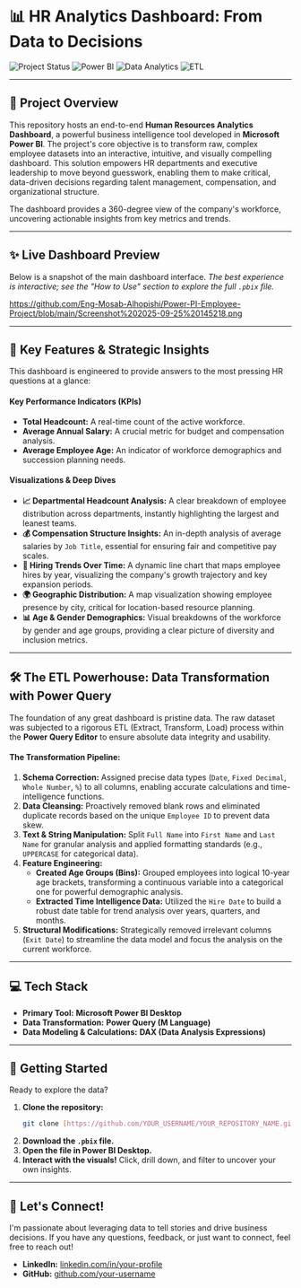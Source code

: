 # 📊 HR Analytics Dashboard: From Data to Decisions

![Project Status](https://img.shields.io/badge/status-completed-green?style=for-the-badge)
![Power BI](https://img.shields.io/badge/Power%20BI-F2C811?style=for-the-badge&logo=powerbi&logoColor=black)
![Data Analytics](https://img.shields.io/badge/Analytics-2D72B8?style=for-the-badge&logo=tableau&logoColor=white)
![ETL](https://img.shields.io/badge/ETL-Power%20Query-8A2BE2?style=for-the-badge&logo=microsoft&logoColor=white)

---

## 🌟 Project Overview

This repository hosts an end-to-end **Human Resources Analytics Dashboard**, a powerful business intelligence tool developed in **Microsoft Power BI**. The project's core objective is to transform raw, complex employee datasets into an interactive, intuitive, and visually compelling dashboard. This solution empowers HR departments and executive leadership to move beyond guesswork, enabling them to make critical, data-driven decisions regarding talent management, compensation, and organizational structure.

The dashboard provides a 360-degree view of the company's workforce, uncovering actionable insights from key metrics and trends.

---

## ✨ Live Dashboard Preview

Below is a snapshot of the main dashboard interface. *The best experience is interactive; see the "How to Use" section to explore the full `.pbix` file.*


https://github.com/Eng-Mosab-Alhopishi/Power-PI-Employee-Project/blob/main/Screenshot%202025-09-25%20145218.png

---

## 🎯 Key Features & Strategic Insights

This dashboard is engineered to provide answers to the most pressing HR questions at a glance:

#### Key Performance Indicators (KPIs)
-   **Total Headcount:** A real-time count of the active workforce.
-   **Average Annual Salary:** A crucial metric for budget and compensation analysis.
-   **Average Employee Age:** An indicator of workforce demographics and succession planning needs.

#### Visualizations & Deep Dives
-   **📈 Departmental Headcount Analysis:** A clear breakdown of employee distribution across departments, instantly highlighting the largest and leanest teams.
-   **💰 Compensation Structure Insights:** An in-depth analysis of average salaries by `Job Title`, essential for ensuring fair and competitive pay scales.
-   **📅 Hiring Trends Over Time:** A dynamic line chart that maps employee hires by year, visualizing the company's growth trajectory and key expansion periods.
-   **🌍 Geographic Distribution:** A map visualization showing employee presence by city, critical for location-based resource planning.
-   **📊 Age & Gender Demographics:** Visual breakdowns of the workforce by gender and age groups, providing a clear picture of diversity and inclusion metrics.

---

## 🛠️ The ETL Powerhouse: Data Transformation with Power Query

The foundation of any great dashboard is pristine data. The raw dataset was subjected to a rigorous ETL (Extract, Transform, Load) process within the **Power Query Editor** to ensure absolute data integrity and usability.

#### The Transformation Pipeline:
1.  **Schema Correction:** Assigned precise data types (`Date`, `Fixed Decimal`, `Whole Number`, `%`) to all columns, enabling accurate calculations and time-intelligence functions.
2.  **Data Cleansing:** Proactively removed blank rows and eliminated duplicate records based on the unique `Employee ID` to prevent data skew.
3.  **Text & String Manipulation:** Split `Full Name` into `First Name` and `Last Name` for granular analysis and applied formatting standards (e.g., `UPPERCASE` for categorical data).
4.  **Feature Engineering:**
    -   **Created Age Groups (Bins):** Grouped employees into logical 10-year age brackets, transforming a continuous variable into a categorical one for powerful demographic analysis.
    -   **Extracted Time Intelligence Data:** Utilized the `Hire Date` to build a robust date table for trend analysis over years, quarters, and months.
5.  **Structural Modifications:** Strategically removed irrelevant columns (`Exit Date`) to streamline the data model and focus the analysis on the current workforce.

---

## 💻 Tech Stack

-   **Primary Tool:** **Microsoft Power BI Desktop**
-   **Data Transformation:** **Power Query (M Language)**
-   **Data Modeling & Calculations:** **DAX (Data Analysis Expressions)**

---

## 🚀 Getting Started

Ready to explore the data?

1.  **Clone the repository:**
    ```sh
    git clone [https://github.com/YOUR_USERNAME/YOUR_REPOSITORY_NAME.git](https://github.com/YOUR_USERNAME/YOUR_REPOSITORY_NAME.git)
    ```
2.  **Download the `.pbix` file.**
3.  **Open the file in Power BI Desktop.**
4.  **Interact with the visuals!** Click, drill down, and filter to uncover your own insights.

---

## 🤝 Let's Connect!

I'm passionate about leveraging data to tell stories and drive business decisions. If you have any questions, feedback, or just want to connect, feel free to reach out!

-   **LinkedIn:** [linkedin.com/in/your-profile](https://linkedin.com/in/your-profile)
-   **GitHub:** [github.com/your-username](https://github.com/your-username)
